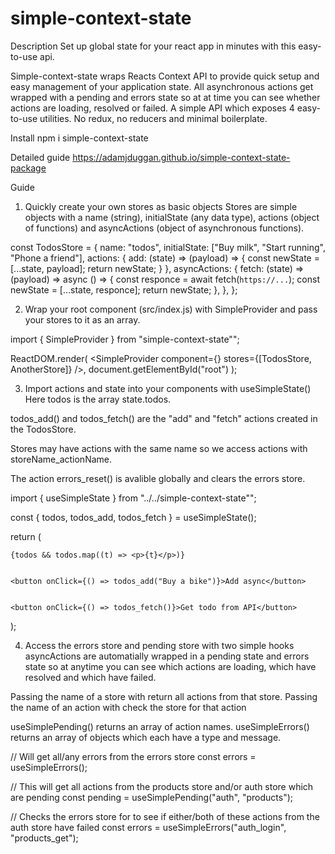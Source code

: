 # simple-context-state

Description
Set up global state for your react app in minutes with this easy-to-use api.

Simple-context-state wraps Reacts Context API to provide quick setup and easy management of your application state. All asynchronous actions get wrapped with a pending and errors state so at at time you can see whether actions are loading, resolved or failed. A simple API which exposes 4 easy-to-use utilities. No redux, no reducers and minimal boilerplate.


Install
npm i simple-context-state

Detailed guide
https://adamjduggan.github.io/simple-context-state-package


Guide

1. Quickly create your own stores as basic objects
Stores are simple objects with a name (string), initialState (any data type), actions (object of functions) and asyncActions (object of asynchronous functions).


const TodosStore = {
  name: "todos",
  initialState: ["Buy milk", "Start running", "Phone a friend"],
  actions: {
    add: (state) => (payload) => {
      const newState = [...state, payload];
      return newState;
    }
  },
  asyncActions: {
    fetch: (state) => (payload) => async () => {
      const responce = await fetch(`https://...`);
      const newState = [...state, responce];
      return newState;
    },
  },
};

2. Wrap your root component (src/index.js) with SimpleProvider and pass your stores to it as an array.

import { SimpleProvider } from "simple-context-state"";


ReactDOM.render(
  <SimpleProvider component={<App />} stores={[TodosStore, AnotherStore]} />,
  document.getElementById("root")
);

3. Import actions and state into your components with useSimpleState()
Here todos is the array state.todos.

todos_add() and todos_fetch() are the "add" and "fetch" actions created in the TodosStore.

Stores may have actions with the same name so we access actions with storeName_actionName.

The action errors_reset() is avalible globally and clears the errors store.


import { useSimpleState } from "../../simple-context-state"";


const { todos, todos_add, todos_fetch } = useSimpleState();


return (


    {todos && todos.map((t) => <p>{t}</p>)}  


    <button onClick={() => todos_add("Buy a bike")}>Add async</button>


    <button onClick={() => todos_fetch()}>Get todo from API</button>  
);

4. Access the errors store and pending store with two simple hooks
asyncActions are automatially wrapped in a pending state and errors state so at anytime you can see which actions are loading, which have resolved and which have failed.

Passing the name of a store with return all actions from that store. Passing the name of an action with check the store for that action

useSimplePending() returns an array of action names. useSimpleErrors() returns an array of objects which each have a type and message.


// Will get all/any errors from the errors store
const errors = useSimpleErrors();


// This will get all actions from the products store and/or auth store which are pending
const pending = useSimplePending("auth", "products");


// Checks the errors store for to see if either/both of these actions from the auth store have failed
const errors = useSimpleErrors("auth_login", "products_get");
